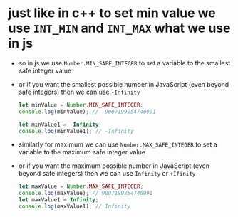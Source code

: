 # just like in c++ to set min value we use `INT_MIN` and `INT_MAX` what we use in js

* so in js we use  `Number.MIN_SAFE_INTEGER` to set a variable to the smallest safe integer value
* or if you want the smallest possible number in JavaScript (even beyond safe integers) then we can  use `-Infinity`

    ```js
    let minValue = Number.MIN_SAFE_INTEGER;
    console.log(minValue); // -9007199254740991

    let minValue1 = -Infinity;
    console.log(minValue1); // -Infinity
    ```

* similarly for maximum we can use  `Number.MAX_SAFE_INTEGER` to set a variable to the maximum safe integer value
* or if you want the maximum possible number in JavaScript (even beyond safe integers) then we can  use `Infinity` or `+Ifinity`

    ```js
    let maxValue = Number.MAX_SAFE_INTEGER;
    console.log(maxValue); // 9007199254740991
    let maxValue1 = Infinity;
    console.log(maxValue1); // Infinity
    ```
